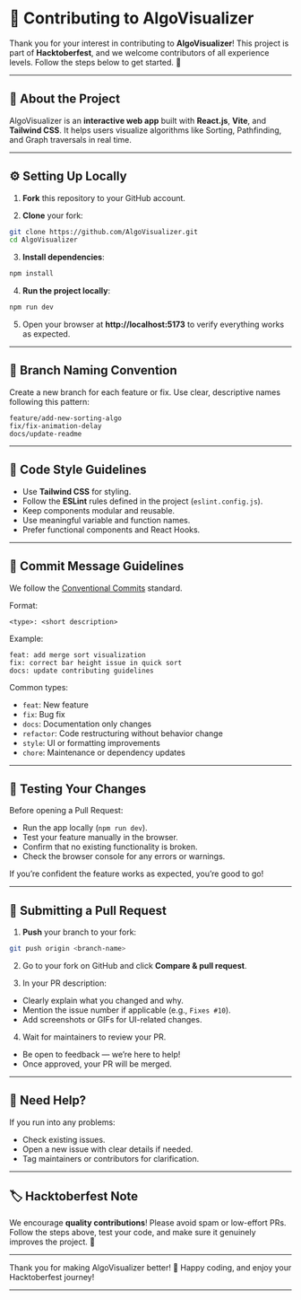 

# 🤝 Contributing to AlgoVisualizer

Thank you for your interest in contributing to **AlgoVisualizer**! This project is part of **Hacktoberfest**, and we welcome contributors of all experience levels. Follow the steps below to get started. 🚀

---

## 🧩 About the Project

AlgoVisualizer is an **interactive web app** built with **React.js**, **Vite**, and **Tailwind CSS**. It helps users visualize algorithms like Sorting, Pathfinding, and Graph traversals in real time.

---

## ⚙️ Setting Up Locally

1. **Fork** this repository to your GitHub account.

2. **Clone** your fork:

```bash
git clone https://github.com/AlgoVisualizer.git
cd AlgoVisualizer
```

3. **Install dependencies**:

```bash
npm install
```

4. **Run the project locally**:

```bash
npm run dev
```

5. Open your browser at **http://localhost:5173** to verify everything works as expected.

---

## 🌿 Branch Naming Convention

Create a new branch for each feature or fix. Use clear, descriptive names following this pattern:

```
feature/add-new-sorting-algo
fix/fix-animation-delay
docs/update-readme
```

---

## 🧠 Code Style Guidelines

* Use **Tailwind CSS** for styling.
* Follow the **ESLint** rules defined in the project (`eslint.config.js`).
* Keep components modular and reusable.
* Use meaningful variable and function names.
* Prefer functional components and React Hooks.

---

## 📝 Commit Message Guidelines

We follow the [Conventional Commits](https://www.conventionalcommits.org/en/v1.0.0/) standard.

Format:

```
<type>: <short description>
```

Example:

```
feat: add merge sort visualization
fix: correct bar height issue in quick sort
docs: update contributing guidelines
```

Common types:

* `feat`: New feature
* `fix`: Bug fix
* `docs`: Documentation only changes
* `refactor`: Code restructuring without behavior change
* `style`: UI or formatting improvements
* `chore`: Maintenance or dependency updates

---

## 🧪 Testing Your Changes

Before opening a Pull Request:

* Run the app locally (`npm run dev`).
* Test your feature manually in the browser.
* Confirm that no existing functionality is broken.
* Check the browser console for any errors or warnings.

If you’re confident the feature works as expected, you’re good to go!

---

## 🔄 Submitting a Pull Request

1. **Push** your branch to your fork:

```bash
git push origin <branch-name>
```

2. Go to your fork on GitHub and click **Compare & pull request**.

3. In your PR description:

* Clearly explain what you changed and why.
* Mention the issue number if applicable (e.g., `Fixes #10`).
* Add screenshots or GIFs for UI-related changes.

4. Wait for maintainers to review your PR.

* Be open to feedback — we’re here to help!
* Once approved, your PR will be merged.

---

## 💬 Need Help?

If you run into any problems:

* Check existing issues.
* Open a new issue with clear details if needed.
* Tag maintainers or contributors for clarification.

---

## 🏷️ Hacktoberfest Note

We encourage **quality contributions**! Please avoid spam or low-effort PRs. Follow the steps above, test your code, and make sure it genuinely improves the project. 🌟

---

Thank you for making AlgoVisualizer better! 💙
Happy coding, and enjoy your Hacktoberfest journey!

---